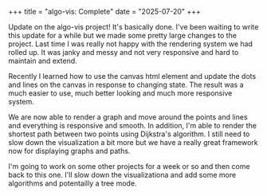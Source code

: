 +++
title = "algo-vis: Complete"
date = "2025-07-20"
+++

Update on the algo-vis project! It's basically done. I've been waiting to write
this update for a while but we made some pretty large changes to the project.
Last time I was really not happy with the rendering system we had rolled up. It
was janky and messy and not very responsive and hard to maintain and extend.

Recently I learned how to use the canvas html element and update the dots and
lines on the canvas in response to changing state. The result was a much easier
to use, much better looking and much more responsive system.

We are now able to render a graph and move around the points and lines and
everything is responsive and smooth. In addition, I'm able to render the
shortest path between two points using Dijkstra's algorithm. I still need to
slow down the visualization a bit more but we have a really great framework now
for displaying graphs and paths.

I'm going to work on some other projects for a week or so and then come back to
this one. I'll slow down the visualizationa and add some more algorithms and
potentailly a tree mode.
